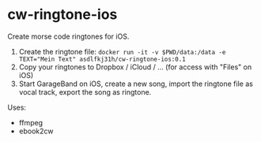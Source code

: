 # cw-ringtone-ios
Create morse code ringtones for iOS.

1. Create the ringtone file:
```docker run -it -v $PWD/data:/data -e TEXT="Mein Text" asdlfkj31h/cw-ringtone-ios:0.1```
2. Copy your ringtones to Dropbox / iCloud / ... (for access with "Files" on iOS)
3. Start GarageBand on iOS, create a new song, import the ringtone file as vocal track, export the song as ringtone.

Uses:
- ffmpeg
- ebook2cw

